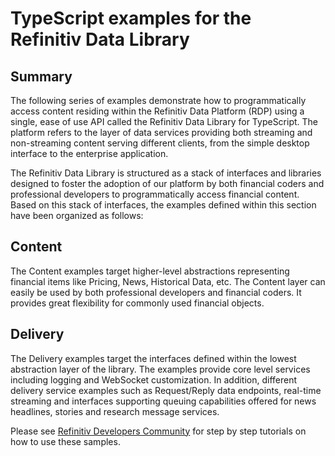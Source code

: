 # TypeScript examples for the Refinitiv Data Library

## Summary

The following series of examples demonstrate how to programmatically access content residing within the Refinitiv Data Platform (RDP) using a single, ease of use API called the Refinitiv Data Library for TypeScript. The platform refers to the layer of data services providing both streaming and non-streaming content serving different clients, from the simple desktop interface to the enterprise application.

The Refinitiv Data Library is structured as a stack of interfaces and libraries designed to foster the adoption of our platform by both financial coders and professional developers to programmatically access financial content. Based on this stack of interfaces, the examples defined within this section have been organized as follows:

## Content

The Content examples target higher-level abstractions representing financial items like Pricing, News, Historical Data, etc. The Content layer can easily be used by both professional developers and financial coders. It provides great flexibility for commonly used financial objects.


## Delivery

The Delivery examples target the interfaces defined within the lowest abstraction layer of the library. The examples provide core level services including logging and WebSocket customization. In addition, different delivery service examples such as Request/Reply data endpoints, real-time streaming and interfaces supporting queuing capabilities offered for news headlines, stories and research message services.

Please see [Refinitiv Developers Community](https://developers.refinitiv.com/) for step by step tutorials on how to use these samples.
